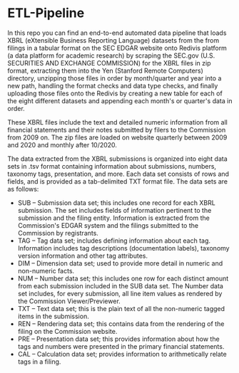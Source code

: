 # ETL-Pipeline

In this repo you can find an end-to-end automated data pipeline that loads XBRL (eXtensible Business Reporting Language) datasets from the from filings in a tabular format on the SEC EDGAR website onto Redivis platform (a data platform for academic research) by scraping the SEC.gov (U.S. SECURITIES AND EXCHANGE COMMISSION) for the XBRL files in zip format, extracting them into the Yen (Stanford Remote Computers) directory, unzipping those files in order by month/quarter and year into a new path, handling the format checks and data type checks, and finally uploading those files onto the Redivis by creating a new table for each of the eight different datasets and appending each month's or quarter's data in order.     

These XBRL files include the text and detailed numeric information from all financial statements and their notes submitted by filers to the Commission from 2009 on. The zip files are loaded on website quarterly between 2009 and 2020 and monthly after 10/2020. 

The data extracted from the XBRL submissions is organized into eight data sets in .tsv format containing information about submissions, numbers, taxonomy tags, presentation, and more.  Each data set consists of rows and fields, and is provided as a tab-delimited TXT format file.  The data sets are as follows:

* SUB – Submission data set; this includes one record for each XBRL submission. The set includes fields of information pertinent to the submission and the filing entity. Information is extracted from the Commission's EDGAR system and the filings submitted to the Commission by registrants.
* TAG – Tag data set; includes defining information about each tag.  Information includes tag descriptions (documentation labels), taxonomy version information and other tag attributes.
* DIM – Dimension data set; used to provide more detail in numeric and non-numeric facts.
* NUM – Number data set; this includes one row for each distinct amount from each submission included in the SUB data set. The Number data set includes, for every submission, all line item values as rendered by the Commission Viewer/Previewer.
* TXT – Text data set; this is the plain text of all the non-numeric tagged items in the submission.
* REN – Rendering data set; this contains data from the rendering of the filing on the Commission website.
* PRE – Presentation data set; this provides information about how the tags and numbers were presented in the primary financial statements.
* CAL – Calculation data set; provides information to arithmetically relate tags in a filing.







